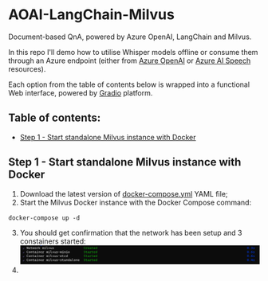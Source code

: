 # AOAI-LangChain-Milvus
Document-based QnA, powered by Azure OpenAI, LangChain and Milvus.



In this repo I'll demo how to utilise Whisper models offline or consume them through an Azure endpoint (either from [Azure OpenAI](https://learn.microsoft.com/en-us/azure/ai-services/openai/overview) or [Azure AI Speech](https://learn.microsoft.com/en-GB/azure/ai-services/speech-service/overview) resources).

Each option from the table of contents below is wrapped into a functional Web interface, powered by [Gradio](https://www.gradio.app/) platform.

## Table of contents:
- [Step 1 - Start standalone Milvus instance with Docker](https://github.com/LazaUK/)


## Step 1 - Start standalone Milvus instance with Docker

1. Download the latest version of [docker-compose.yml](https://github.com/milvus-io/milvus/releases/download/v2.3.2/milvus-standalone-docker-compose.yml) YAML file;
2. Start the Milvus Docker instance with the Docker Compose command:
```
docker-compose up -d
```
3. You should get confirmation that the network has been setup and 3 constainers started:
   ![screenshot_1.3_docker](images/aoai_milvus_step1.3.png)
5. 
